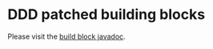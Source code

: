 # DDD patched building blocks

Please visit the [build block javadoc](https://funkygao.github.io/cp-ddd-framework/doc/apidocs/io/github/dddplus/model/package-summary.html).
